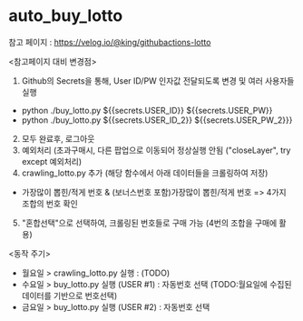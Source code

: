 # auto_buy_lotto

참고 페이지 : https://velog.io/@king/githubactions-lotto

<참고페이지 대비 변경점>
1. Github의 Secrets을 통해, User ID/PW 인자값 전달되도록 변경 및 여러 사용자들 실행
  * python ./buy_lotto.py ${{secrets.USER_ID}} ${{secrets.USER_PW}}
  * python ./buy_lotto.py ${{secrets.USER_ID_2}} ${{secrets.USER_PW_2}}}   
2. 모두 완료후, 로그아웃
3. 예외처리 (초과구매시, 다른 팝업으로 이동되어 정상실행 안됨 ("closeLayer", try except 예외처리)
4. crawling_lotto.py 추가 (해당 함수에서 아래 데이터들을 크롤링하여 저장)
  * 가장많이 뽑힌/적게 번호 & (보너스번호 포함)가장많이 뽑힌/적게 번호  => 4가지 조합의 번호 확인
5. "혼합선택"으로 선택하여, 크롤링된 번호들로 구매 가능  (4번의 조합을 구매에 활용)

<동작 주기>
- 월요일 > crawling_lotto.py 실행      : (TODO)
- 수요일 > buy_lotto.py 실행 (USER #1) : 자동번호 선택 (TODO:월요일에 수집된 데이터를 기반으로 번호선택)
- 금요일 > buy_lotto.py 실행 (USER #2) : 자동번호 선택
